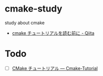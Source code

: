 # cmake-study
study about cmake

- [cmake チュートリアルを読む前に - Qiita](http://qiita.com/maueki/items/9cce88f6122e205754c5)

# Todo

- [ ] [CMake チュートリアル — Cmake-Tutorial](http://opencv.jp/cmake/cmake_tutorial.html)
